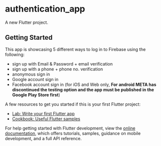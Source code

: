 # authentication_app

A new Flutter project.

## Getting Started

This app is showcasing 5 different ways to log in to Firebase using the following:

- sign up with Email & Password + email verification
- sign up with a phone + phone no. verification
- anonymous sign in
- Google account sign in
- Facebook account sign in (for iOS and Web only, **For android META has discontinued the testing option and the app must be published in the Google Play Store first**)

A few resources to get you started if this is your first Flutter project:

- [Lab: Write your first Flutter app](https://docs.flutter.dev/get-started/codelab)
- [Cookbook: Useful Flutter samples](https://docs.flutter.dev/cookbook)

For help getting started with Flutter development, view the
[online documentation](https://docs.flutter.dev/), which offers tutorials,
samples, guidance on mobile development, and a full API reference.
